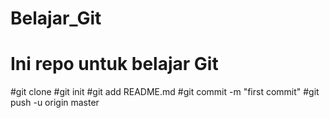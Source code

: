 # Belajar_Git
Ini repo untuk belajar Git
========================================================
#git clone 
#git init
#git add README.md
#git commit -m "first commit"
#git push -u origin master
